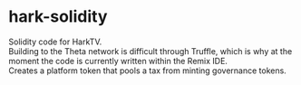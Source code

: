 # hark-solidity
Solidity code for HarkTV.  
Building to the Theta network is difficult through Truffle, which is why at the moment the code is currently written within the Remix IDE.  
Creates a platform token that pools a tax from minting governance tokens.
